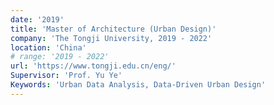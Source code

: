 ```yaml
---
date: '2019'
title: 'Master of Architecture (Urban Design)'
company: 'The Tongji University, 2019 - 2022'
location: 'China'
# range: '2019 - 2022'
url: 'https://www.tongji.edu.cn/eng/'
Supervisor: 'Prof. Yu Ye'
Keywords: 'Urban Data Analysis, Data-Driven Urban Design'
---
```


<!--
- Urban Systems and Computational Problem Formulation
During my master's studies, my attention shifted from individual buildings to the **urban design**, focusing on how individual structures collectively constitute the fabric of streets, communities, and the city at large.
A primary focus of my research during this period was the **Problem Formulation phase of the design process**. Under the supervision of _Prof. Yu Ye_ at Tongji University, my research focuses on exploring how computational methods and urban data can objectively uncover latent patterns and systemic issues within the urban space, thereby empowering designers to formulate more precise and impactful problems. -->
